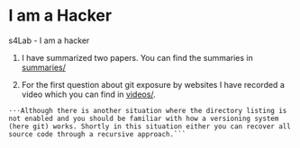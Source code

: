 # I am a Hacker
s4Lab - I am a hacker

1. I have summarized two papers. You can find the summaries in [summaries/](https://github.com/Javad-Alipanah/i-am-a-hacker/tree/master/summaries)

2. For the first question about git exposure by websites I have recorded a video which you can find in [videos/](https://github.com/Javad-Alipanah/i-am-a-hacker/tree/master/videos).

```I simply showed how to use directory listing along with git exposure to recover all website's source code.
⋅⋅⋅Although there is another situation where the directory listing is not enabled and you should be familiar with how a versioning system (here git) works. Shortly in this situation either you can recover all source code through a recursive approach.```
